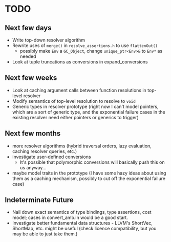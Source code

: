# TODO #

## Next few days ##
* Write top-down resolver algorithm
* Rewrite uses of `merge()` in `resolve_assertions.h` to use `flattenOut()`
  * possibly make `Env` a `GC_Object`, change `unique_ptr<Env>&` to `Env*` as needed
* Look at tuple truncations as conversions in expand_conversions

## Next few weeks ##
* Look at caching argument calls between function resolutions in top-level resolver
* Modify semantics of top-level resolution to resolve to `void`
* Generic types in resolver prototype (right now I can't model pointers, which are a sort of generic type, and the exponential failure cases in the existing resolver need either pointers or generics to trigger)

## Next few months ##
* more resolver algorithms (hybrid traversal orders, lazy evaluation, caching resolver queries, etc.)
* investigate user-defined conversions
  * It's possible that polymorphic conversions will basically push this on us anyway...
* maybe model traits in the prototype (I have some hazy ideas about using them as a caching mechanism, possibly to cut off the exponential failure case)

## Indeterminate Future ##
* Nail down exact semantics of type bindings, type assertions, cost model; cases in convert_amb.in would be a good start.
* Investigate better fundamental data structures - LLVM's ShortVec, ShortMap, etc. might be useful (check licence compatibility, but you may be able to just take them.)